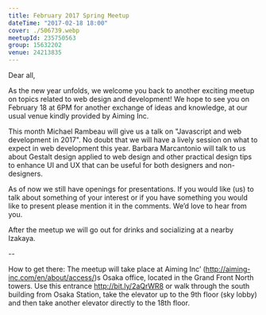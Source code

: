 ```yaml
---
title: February 2017 Spring Meetup
dateTime: "2017-02-18 18:00"
cover: ./506739.webp
meetupId: 235750563
group: 15632202
venue: 24213835
---
```


Dear all,

As the new year unfolds, we welcome you back to another exciting meetup on topics related to web design and development! We hope to see you on February 18 at 6PM for another exchange of ideas and knowledge, at our usual venue kindly provided by Aiming Inc.

This month Michael Rambeau will give us a talk on "Javascript and web development in 2017". No doubt that we will have a lively session on what to expect in web development this year. Barbara Marcantonio will talk to us about Gestalt design applied to web design and other practical design tips to enhance UI and UX that can be useful for both designers and non-designers.

As of now we still have openings for presentations. If you would like (us) to talk about something of your interest or if you have something you would like to present please mention it in the comments. We’d love to hear from you.

After the meetup we will go out for drinks and socializing at a nearby Izakaya.

--

How to get there: The meetup will take place at Aiming Inc’ (http://aiming-inc.com/en/about/access/)s Osaka office, located in the Grand Front North towers. Use this entrance http://bit.ly/2aQrWR8 or walk through the south building from Osaka Station, take the elevator up to the 9th floor (sky lobby) and then take another elevator directly to the 18th floor.

